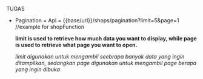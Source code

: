 TUGAS

- Pagination =
  Api = {{base/url}}/shops/pagination?limit=5&page=1 //example for shopFunction

  **limit is used to retrieve how much data you want to display, while page is used to retrieve what page you want to open.**

  _limit digunakan untuk mengambil seebrapa banyak data yang ingin ditampilkan, sedangkan page digunakan untuk mengambil page berapa yang ingin dibuka_
